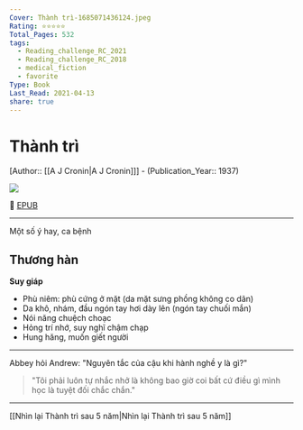 ```yaml
---
Cover: Thành trì-1685071436124.jpeg
Rating: ⭐⭐⭐⭐⭐
Total_Pages: 532
tags:
  - Reading_challenge_RC_2021
  - Reading_challenge_RC_2018
  - medical_fiction
  - favorite
Type: Book
Last_Read: 2021-04-13
share: true
---
```


# Thành trì
[Author:: [[A J Cronin|A J Cronin]]] - (Publication_Year:: 1937)

![](https://i.imgur.com/Qey6Bch.jpg)

📘 [EPUB](https://onedrive.live.com/download?resid=E92BC60129512289%21131&authkey=!AEps34BmYhxeQ9Q)

---

Một số ý hay, ca bệnh

**Thương hàn**
- 
**Suy giáp**
- Phù niêm: phù cứng ở mặt (da mặt sưng phồng không co dãn)
- Da khô, nhám, đầu ngón tay hơi dày lên (ngón tay chuối mắn)
- Nói năng chuệch choạc
- Hỏng trí nhớ, suy nghĩ chậm chạp
- Hung hăng, muốn giết người
---

Abbey hỏi Andrew: "Nguyên tắc của cậu khi hành nghề y là gì?"
> "Tôi phải luôn tự nhắc nhở là không bao giờ coi bất cứ điều gì mình học là tuyệt đối chắc chắn."

---

[[Nhìn lại Thành trì sau 5 năm|Nhìn lại Thành trì sau 5 năm]]